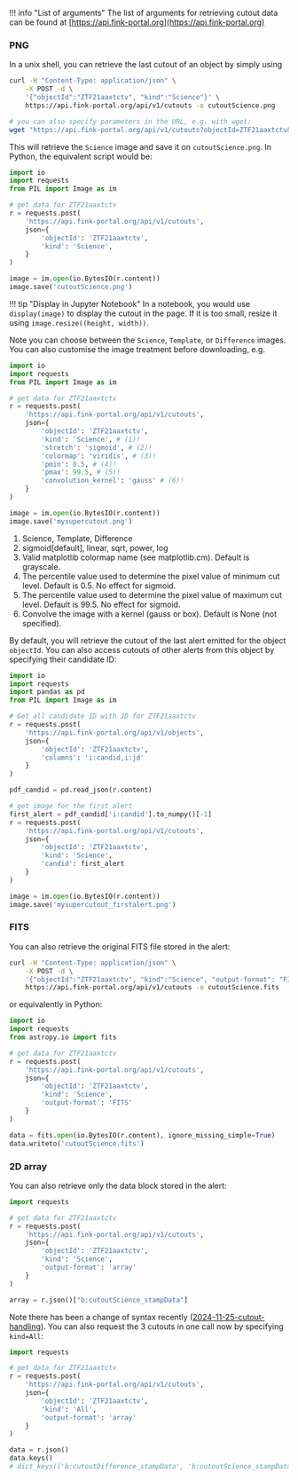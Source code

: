 !!! info "List of arguments"
    The list of arguments for retrieving cutout data can be found at [https://api.fink-portal.org](https://api.fink-portal.org)

### PNG

In a unix shell, you can retrieve the last cutout of an object by simply using

```bash
curl -H "Content-Type: application/json" \
    -X POST -d \
    '{"objectId":"ZTF21aaxtctv", "kind":"Science"}' \
    https://api.fink-portal.org/api/v1/cutouts -o cutoutScience.png

# you can also specify parameters in the URL, e.g. with wget:
wget "https://api.fink-portal.org/api/v1/cutouts?objectId=ZTF21aaxtctv&kind=Science" -O ZTF21aaxtctv_Science.png
```

This will retrieve the `Science` image and save it on `cutoutScience.png`.
In Python, the equivalent script would be:

```python
import io
import requests
from PIL import Image as im

# get data for ZTF21aaxtctv
r = requests.post(
    'https://api.fink-portal.org/api/v1/cutouts',
    json={
        'objectId': 'ZTF21aaxtctv',
        'kind': 'Science',
    }
)

image = im.open(io.BytesIO(r.content))
image.save('cutoutScience.png')
```

!!! tip "Display in Jupyter Notebook"
    In a notebook, you would use `display(image)` to display the cutout in the page. If it is too small, resize it using `image.resize((height, width))`.

Note you can choose between the `Science`, `Template`, or `Difference` images.
You can also customise the image treatment before downloading, e.g.

```python
import io
import requests
from PIL import Image as im

# get data for ZTF21aaxtctv
r = requests.post(
    'https://api.fink-portal.org/api/v1/cutouts',
    json={
        'objectId': 'ZTF21aaxtctv',
        'kind': 'Science', # (1)!
        'stretch': 'sigmoid', # (2)!
        'colormap': 'viridis', # (3)!
        'pmin': 0.5, # (4)!
        'pmax': 99.5, # (5)!
        'convolution_kernel': 'gauss' # (6)!
    }
)

image = im.open(io.BytesIO(r.content))
image.save('mysupercutout.png')
```

1. Science, Template, Difference
2. sigmoid[default], linear, sqrt, power, log
3. Valid matplotlib colormap name (see matplotlib.cm). Default is grayscale.
4. The percentile value used to determine the pixel value of minimum cut level. Default is 0.5. No effect for sigmoid.
5. The percentile value used to determine the pixel value of maximum cut level. Default is 99.5. No effect for sigmoid.
6. Convolve the image with a kernel (gauss or box). Default is None (not specified).

By default, you will retrieve the cutout of the last alert emitted for the object `objectId`.
You can also access cutouts of other alerts from this object by specifying their candidate ID:

```python
import io
import requests
import pandas as pd
from PIL import Image as im

# Get all candidate ID with JD for ZTF21aaxtctv
r = requests.post(
    'https://api.fink-portal.org/api/v1/objects',
    json={
        'objectId': 'ZTF21aaxtctv',
        'columns': 'i:candid,i:jd'
    }
)

pdf_candid = pd.read_json(r.content)

# get image for the first alert
first_alert = pdf_candid['i:candid'].to_numpy()[-1]
r = requests.post(
    'https://api.fink-portal.org/api/v1/cutouts',
    json={
        'objectId': 'ZTF21aaxtctv',
        'kind': 'Science',
        'candid': first_alert
    }
)

image = im.open(io.BytesIO(r.content))
image.save('mysupercutout_firstalert.png')
```

### FITS

You can also retrieve the original FITS file stored in the alert:

```bash
curl -H "Content-Type: application/json" \
    -X POST -d \
    '{"objectId":"ZTF21aaxtctv", "kind":"Science", "output-format": "FITS"}' \
    https://api.fink-portal.org/api/v1/cutouts -o cutoutScience.fits
```

or equivalently in Python:

```python
import io
import requests
from astropy.io import fits

# get data for ZTF21aaxtctv
r = requests.post(
    'https://api.fink-portal.org/api/v1/cutouts',
    json={
        'objectId': 'ZTF21aaxtctv',
        'kind': 'Science',
        'output-format': 'FITS'
    }
)

data = fits.open(io.BytesIO(r.content), ignore_missing_simple=True)
data.writeto('cutoutScience.fits')
```

### 2D array

You can also retrieve only the data block stored in the alert:

```python
import requests

# get data for ZTF21aaxtctv
r = requests.post(
    'https://api.fink-portal.org/api/v1/cutouts',
    json={
        'objectId': 'ZTF21aaxtctv',
        'kind': 'Science',
        'output-format': 'array'
    }
)

array = r.json()["b:cutoutScience_stampData"]
```

Note there has been a change of syntax recently ([2024-11-25-cutout-handling](https://fink-broker.readthedocs.io/en/latest/troubleshooting/#2024-11-25-cutout-handling)). You can also request the 3 cutouts in one call now by specifying `kind=All`:

```python
import requests

# get data for ZTF21aaxtctv
r = requests.post(
    'https://api.fink-portal.org/api/v1/cutouts',
    json={
        'objectId': 'ZTF21aaxtctv',
        'kind': 'All',
        'output-format': 'array'
    }
)

data = r.json()
data.keys()
# dict_keys(['b:cutoutDifference_stampData', 'b:cutoutScience_stampData', 'b:cutoutTemplate_stampData'])
```

